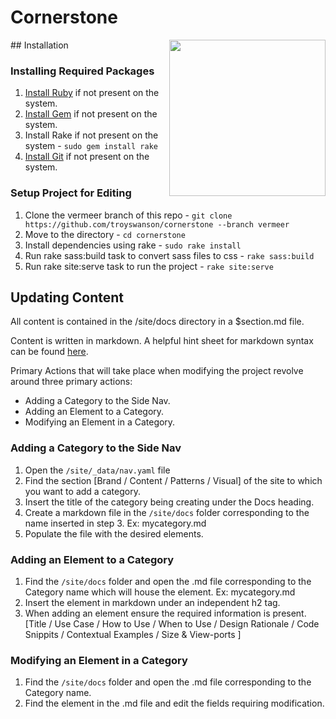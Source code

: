 # Cornerstone

<img align="right" width="250" src="http://632963c32a968e946ade-6a1f0be81bdf28a63f5fcf21842b6ecd.r29.cf1.rackcdn.com/cornerstone-logo.png">
## Installation

### Installing Required Packages

1. [Install Ruby](https://www.ruby-lang.org/en/installation/) if not present on the system.
2. [Install Gem](http://rubygems.org/pages/download) if not present on the system.
3. Install Rake if not present on the system - `sudo gem install rake`
4. [Install Git](http://git-scm.com/downloads) if not present on the system.

### Setup Project for Editing

1. Clone the vermeer branch of this repo - `git clone https://github.com/troyswanson/cornerstone --branch vermeer`
2. Move to the directory - `cd cornerstone`
3. Install dependencies using rake - `sudo rake install`
4. Run rake sass:build task to convert sass files to css - `rake sass:build`
5. Run rake site:serve task to run the project - `rake site:serve`

## Updating Content

All content is contained in the /site/docs directory in a $section.md file. 

Content is written in markdown. A helpful hint sheet for markdown syntax can be found [here](http://daringfireball.net/projects/markdown/syntax).

Primary Actions that will take place when modifying the project revolve around three primary actions: 

+ Adding a Category to the Side Nav.
+ Adding an Element to a Category.
+ Modifying an Element in a Category.

### Adding a Category to the Side Nav

1. Open the `/site/_data/nav.yaml` file
2. Find the section [Brand / Content / Patterns / Visual] of the site to which you want to add a category.
3. Insert the title of the category being creating under the Docs heading.
4. Create a markdown file in the `/site/docs` folder corresponding to the name inserted in step 3. Ex: mycategory.md
5. Populate the file with the desired elements.

### Adding an Element to a Category

1. Find the `/site/docs` folder and open the .md file corresponding to the Category name which will house the element. Ex: mycategory.md
2. Insert the element in markdown under an independent h2 tag. 
3. When adding an element ensure the required information is present. [Title / Use Case / How to Use / When to Use / Design Rationale / Code Snippits / Contextual Examples / Size & View-ports ]

### Modifying an Element in a Category

1. Find the `/site/docs` folder and open the .md file corresponding to the Category name.
2. Find the element in the .md file and edit the fields requiring modification.

